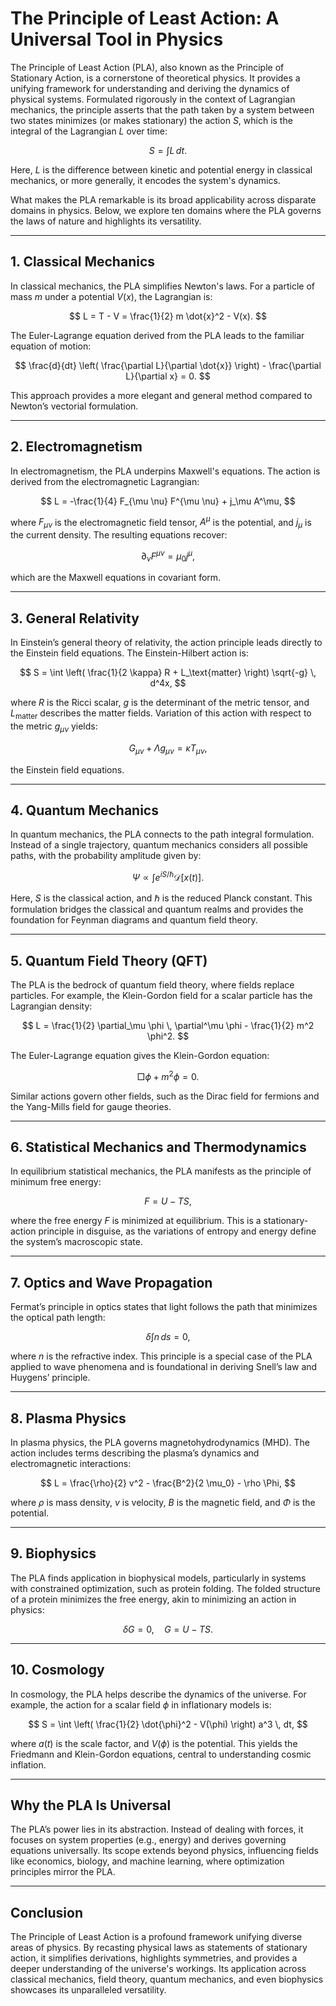 # The Principle of Least Action: A Universal Tool in Physics

The Principle of Least Action (PLA), also known as the Principle of Stationary Action, is a cornerstone of theoretical physics. It provides a unifying framework for understanding and deriving the dynamics of physical systems. Formulated rigorously in the context of Lagrangian mechanics, the principle asserts that the path taken by a system between two states minimizes (or makes stationary) the action $S$, which is the integral of the Lagrangian $L$ over time:

$$
S = \int L \, dt.
$$

Here, $L$ is the difference between kinetic and potential energy in classical mechanics, or more generally, it encodes the system's dynamics.

What makes the PLA remarkable is its broad applicability across disparate domains in physics. Below, we explore ten domains where the PLA governs the laws of nature and highlights its versatility.

---

## 1. Classical Mechanics

In classical mechanics, the PLA simplifies Newton's laws. For a particle of mass $m$ under a potential $V(x)$, the Lagrangian is:

$$
L = T - V = \frac{1}{2} m \dot{x}^2 - V(x).
$$

The Euler-Lagrange equation derived from the PLA leads to the familiar equation of motion:

$$
\frac{d}{dt} \left( \frac{\partial L}{\partial \dot{x}} \right) - \frac{\partial L}{\partial x} = 0.
$$

This approach provides a more elegant and general method compared to Newton’s vectorial formulation.

---

## 2. Electromagnetism

In electromagnetism, the PLA underpins Maxwell's equations. The action is derived from the electromagnetic Lagrangian:

$$
L = -\frac{1}{4} F_{\mu \nu} F^{\mu \nu} + j_\mu A^\mu,
$$

where $F_{\mu \nu}$ is the electromagnetic field tensor, $A^\mu$ is the potential, and $j_\mu$ is the current density. The resulting equations recover:

$$
\partial_\nu F^{\mu \nu} = \mu_0 j^\mu,
$$

which are the Maxwell equations in covariant form.

---

## 3. General Relativity

In Einstein’s general theory of relativity, the action principle leads directly to the Einstein field equations. The Einstein-Hilbert action is:

$$
S = \int \left( \frac{1}{2 \kappa} R + L_\text{matter} \right) \sqrt{-g} \, d^4x,
$$

where $R$ is the Ricci scalar, $g$ is the determinant of the metric tensor, and $L_\text{matter}$ describes the matter fields. Variation of this action with respect to the metric $g_{\mu \nu}$ yields:

$$
G_{\mu \nu} + \Lambda g_{\mu \nu} = \kappa T_{\mu \nu},
$$

the Einstein field equations.

---

## 4. Quantum Mechanics

In quantum mechanics, the PLA connects to the path integral formulation. Instead of a single trajectory, quantum mechanics considers all possible paths, with the probability amplitude given by:

$$
\Psi \propto \int e^{iS / \hbar} \mathcal{D}[x(t)].
$$

Here, $S$ is the classical action, and $\hbar$ is the reduced Planck constant. This formulation bridges the classical and quantum realms and provides the foundation for Feynman diagrams and quantum field theory.

---

## 5. Quantum Field Theory (QFT)

The PLA is the bedrock of quantum field theory, where fields replace particles. For example, the Klein-Gordon field for a scalar particle has the Lagrangian density:

$$
L = \frac{1}{2} \partial_\mu \phi \, \partial^\mu \phi - \frac{1}{2} m^2 \phi^2.
$$

The Euler-Lagrange equation gives the Klein-Gordon equation:

$$
\Box \phi + m^2 \phi = 0.
$$

Similar actions govern other fields, such as the Dirac field for fermions and the Yang-Mills field for gauge theories.

---

## 6. Statistical Mechanics and Thermodynamics

In equilibrium statistical mechanics, the PLA manifests as the principle of minimum free energy:

$$
F = U - TS,
$$

where the free energy $F$ is minimized at equilibrium. This is a stationary-action principle in disguise, as the variations of entropy and energy define the system’s macroscopic state.

---

## 7. Optics and Wave Propagation

Fermat’s principle in optics states that light follows the path that minimizes the optical path length:

$$
\delta \int n \, ds = 0,
$$

where $n$ is the refractive index. This principle is a special case of the PLA applied to wave phenomena and is foundational in deriving Snell’s law and Huygens’ principle.

---

## 8. Plasma Physics

In plasma physics, the PLA governs magnetohydrodynamics (MHD). The action includes terms describing the plasma’s dynamics and electromagnetic interactions:

$$
L = \frac{\rho}{2} v^2 - \frac{B^2}{2 \mu_0} - \rho \Phi,
$$

where $\rho$ is mass density, $v$ is velocity, $B$ is the magnetic field, and $\Phi$ is the potential.

---

## 9. Biophysics

The PLA finds application in biophysical models, particularly in systems with constrained optimization, such as protein folding. The folded structure of a protein minimizes the free energy, akin to minimizing an action in physics:

$$
\delta G = 0, \quad G = U - TS.
$$

---

## 10. Cosmology

In cosmology, the PLA helps describe the dynamics of the universe. For example, the action for a scalar field $\phi$ in inflationary models is:

$$
S = \int \left( \frac{1}{2} \dot{\phi}^2 - V(\phi) \right) a^3 \, dt,
$$

where $a(t)$ is the scale factor, and $V(\phi)$ is the potential. This yields the Friedmann and Klein-Gordon equations, central to understanding cosmic inflation.

---

## Why the PLA Is Universal

The PLA’s power lies in its abstraction. Instead of dealing with forces, it focuses on system properties (e.g., energy) and derives governing equations universally. Its scope extends beyond physics, influencing fields like economics, biology, and machine learning, where optimization principles mirror the PLA.

---

## Conclusion

The Principle of Least Action is a profound framework unifying diverse areas of physics. By recasting physical laws as statements of stationary action, it simplifies derivations, highlights symmetries, and provides a deeper understanding of the universe's workings. Its application across classical mechanics, field theory, quantum mechanics, and even biophysics showcases its unparalleled versatility.
